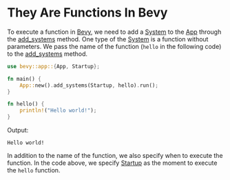 # They Are Functions In Bevy

To execute a function in [Bevy](https://bevyengine.org/), we need to add a [System](https://docs.rs/bevy/latest/bevy/ecs/system/trait.System.html) to the [App](https://docs.rs/bevy/latest/bevy/app/struct.App.html) through the [add_systems](https://docs.rs/bevy/latest/bevy/app/struct.App.html#method.add_systems) method.
One type of the [System](https://docs.rs/bevy/latest/bevy/ecs/system/trait.System.html) is a function without parameters.
We pass the name of the function (`hello` in the following code) to the [add_systems](https://docs.rs/bevy/latest/bevy/app/struct.App.html#method.add_systems) method.

```rust
use bevy::app::{App, Startup};

fn main() {
    App::new().add_systems(Startup, hello).run();
}

fn hello() {
    println!("Hello world!");
}
```

Output:

```text
Hello world!
```

In addition to the name of the function, we also specify when to execute the function.
In the code above, we specify [Startup](https://docs.rs/bevy/latest/bevy/app/struct.Startup.html) as the moment to execute the `hello` function.
